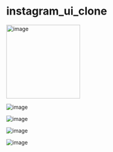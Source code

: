 # instagram_ui_clone
<img width="194" alt="image" src="https://user-images.githubusercontent.com/114337820/210040760-87776135-6159-41f6-b4a8-298326fe860f.png">

![image](https://user-images.githubusercontent.com/114337820/210040171-00183ee8-322e-480e-858f-4b2e1ac01eb7.png)

![image](https://user-images.githubusercontent.com/114337820/210040186-6ec6df7a-ce96-41de-a62c-fed486493230.png)

![image](https://user-images.githubusercontent.com/114337820/210040210-a9af47f1-1af8-4d33-8906-b5da104cc8ea.png)

![image](https://user-images.githubusercontent.com/114337820/210040328-3ca4149b-d1d2-4de0-a525-adcac432d793.png)







